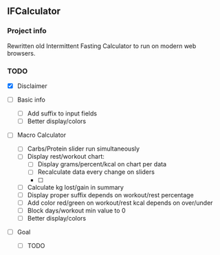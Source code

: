 ## IFCalculator

### Project info

Rewritten old Intermittent Fasting Calculator to run on modern web browsers.

### TODO

- [x] Disclaimer
- [ ] Basic info
  - [ ] Add suffix to input fields
  - [ ] Better display/colors
- [ ] Macro Calculator
  - [ ] Carbs/Protein slider run simultaneously
  - [ ] Display rest/workout chart:
    - [ ] Display grams/percent/kcal on chart per data
    - [ ] Recalculate data every change on sliders
    - [ ]
  - [ ] Calculate kg lost/gain in summary
  - [ ] Display proper suffix depends on workout/rest percentage
  - [ ] Add color red/green on workout/rest kcal depends on over/under
  - [ ] Block days/workout min value to 0
  - [ ] Better display/colors
- [ ] Goal

  - [ ] TODO
